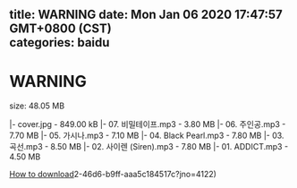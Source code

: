 
title: WARNING
date: Mon Jan 06 2020 17:47:57 GMT+0800 (CST)    
categories: baidu
---

# WARNING
size: 48.05 MB
 
 
|- cover.jpg - 849.00 kB
|- 07. 비밀테이프.mp3 - 3.80 MB
|- 06. 주인공.mp3 - 7.70 MB
|- 05. 가시나.mp3 - 7.10 MB
|- 04. Black Pearl.mp3 - 7.80 MB
|- 03. 곡선.mp3 - 8.50 MB
|- 02. 사이렌 (Siren).mp3 - 7.80 MB
|- 01. ADDICT.mp3 - 4.50 MB

[How to download](https://bpcam.bemobtrk.com/go/2ceec3aa-1ca2-46d6-b9ff-aaa5c184517c?jno=4123)2-46d6-b9ff-aaa5c184517c?jno=4122)